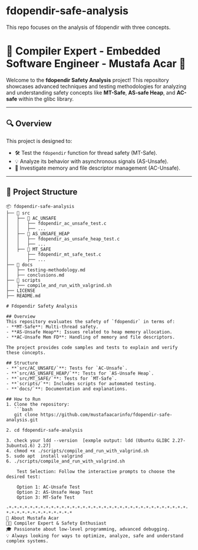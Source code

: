 # fdopendir-safe-analysis
This repo focuses on the analysis of fdopendir with three concepts.

# 🚀 Compiler Expert - Embedded Software Engineer - Mustafa Acar 🌟

Welcome to the **fdopendir Safety Analysis** project! This repository showcases advanced techniques and testing methodologies for analyzing and understanding safety concepts like **MT-Safe**, **AS-safe Heap**, and **AC-safe** within the glibc library.

---

## 🔍 Overview
This project is designed to:
- 🛠️ Test the `fdopendir` function for thread safety (MT-Safe).
- 💡 Analyze its behavior with asynchronous signals (AS-Unsafe).
- 🔗 Investigate memory and file descriptor management (AC-Unsafe).

------------

## 📂 Project Structure

```plaintext
📦 fdopendir-safe-analysis
├── 📁 src
│   ├── 📁 AC_UNSAFE
│   │   ├── fdopendir_ac_unsafe_test.c
│   │   ├── ...
│   ├── 📁 AS_UNSAFE_HEAP
│   │   ├── fdopendir_as_unsafe_heap_test.c
│   │   ├── ...
│   ├── 📁 MT_SAFE
│       ├── fdopendir_mt_safe_test.c
│       ├── ...
├── 📁 docs
│   ├── testing-methodology.md
│   ├── conclusions.md
├── 📁 scripts
│   ├── compile_and_run_with_valgrind.sh
├── LICENSE
├── README.md

# Fdopendir Safety Analysis

## Overview
This repository evaluates the safety of `fdopendir` in terms of:
- **MT-Safe**: Multi-thread safety.
- **AS-Unsafe Heap**: Issues related to heap memory allocation.
- **AC-Unsafe Mem FD**: Handling of memory and file descriptors.

The project provides code samples and tests to explain and verify these concepts.

## Structure
- **`src/AC_UNSAFE/`**: Tests for `AC-Unsafe`.
- **`src/AS_UNSAFE_HEAP/`**: Tests for `AS-Unsafe Heap`.
- **`src/MT_SAFE/`**: Tests for `MT-Safe`.
- **`scripts/`**: Includes scripts for automated testing.
- **`docs/`**: Documentation and explanations.

## How to Run
1. Clone the repository:
   ```bash
   git clone https://github.com/mustafaacarinfo/fdopendir-safe-analysis.git

2. cd fdopendir-safe-analysis

3. check your ldd --version  [exmple output: ldd (Ubuntu GLIBC 2.27-3ubuntu1.6) 2.27]
4. chmod +x ./scripts/compile_and_run_with_valgrind.sh
5. sudo apt  install valgrind 
6. ./scripts/compile_and_run_with_valgrind.sh

    Test Selection: Follow the interactive prompts to choose the desired test:

    Option 1: AC-Unsafe Test
    Option 2: AS-Unsafe Heap Test
    Option 3: MT-Safe Test

-*-*-*-*-*-*-*-*-*-*-*-*-*-*-*-*-*-*-*-*-*-*-*-*-*-*-*-*-*-*-*-*-*-*-*-*-*-*-*-*-*-*-*-*-*-*-*
🌟 About Mustafa Acar
👨‍💻 Compiler Expert & Safety Enthusiast
🎓 Passionate about low-level programming, advanced debugging.
💡 Always looking for ways to optimize, analyze, safe and understand complex systems.
